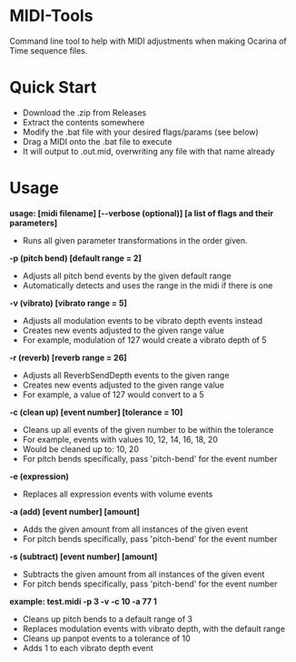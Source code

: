 # MIDI-Tools
Command line tool to help with MIDI adjustments when making Ocarina of Time sequence files.

# Quick Start
- Download the .zip from Releases
- Extract the contents somewhere
- Modify the .bat file with your desired flags/params (see below)
- Drag a MIDI onto the .bat file to execute
- It will output to <midi file name>.out.mid, overwriting any file with that name already

# Usage
**usage: [midi filename] [--verbose (optional)] [a list of flags and their parameters]**
- Runs all given parameter transformations in the order given.

**-p (pitch bend) [default range = 2]**
- Adjusts all pitch bend events by the given default range
- Automatically detects and uses the range in the midi if there is one

**-v (vibrato) [vibrato range = 5]**
- Adjusts all modulation events to be vibrato depth events instead
- Creates new events adjusted to the given range value
- For example, modulation of 127 would create a vibrato depth of 5

**-r (reverb) [reverb range = 26]**
- Adjusts all ReverbSendDepth events to the given range
- Creates new events adjusted to the given range value
- For example, a value of 127 would convert to a 5

**-c (clean up) [event number] [tolerance = 10]**
- Cleans up all events of the given number to be within the tolerance
- For example, events with values 10, 12, 14, 16, 18, 20
- Would be cleaned up to: 10, 20
- For pitch bends specifically, pass 'pitch-bend' for the event number

**-e (expression)**
- Replaces all expression events with volume events

**-a (add) [event number] [amount]**
- Adds the given amount from all instances of the given event
- For pitch bends specifically, pass 'pitch-bend' for the event number

**-s (subtract) [event number] [amount]**
- Subtracts the given amount from all instances of the given event
- For pitch bends specifically, pass 'pitch-bend' for the event number

**example: test.midi -p 3 -v -c 10 -a 77 1**
- Cleans up pitch bends to a default range of 3
- Replaces modulation events with vibrato depth, with the default range
- Cleans up panpot events to a tolerance of 10
- Adds 1 to each vibrato depth event
